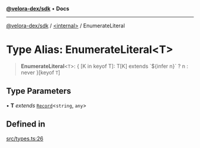 [**@velora-dex/sdk**](../../README.md) • **Docs**

***

[@velora-dex/sdk](../../globals.md) / [\<internal\>](../README.md) / EnumerateLiteral

# Type Alias: EnumerateLiteral\<T\>

> **EnumerateLiteral**\<`T`\>: \{ \[K in keyof T\]: T\[K\] extends \`$\{infer n\}\` ? n : never \}\[keyof `T`\]

## Type Parameters

• **T** *extends* [`Record`](Record.md)\<`string`, `any`\>

## Defined in

[src/types.ts:26](https://github.com/VeloraDEX/paraswap-sdk/blob/feat/velora/src/types.ts#L26)
